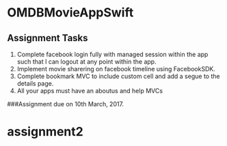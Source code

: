 # OMDBMovieAppSwift

## Assignment Tasks
1. Complete facebook login fully with managed session within the app such that I can logout at any point within the app.
2. Implement movie sharering on facebook timeline using FacebookSDK.
3. Complete bookmark MVC to include custom cell and add a segue to the details page.
4. All your apps must have an aboutus and help MVCs

###Assignment due on 10th March, 2017.
# assignment2
